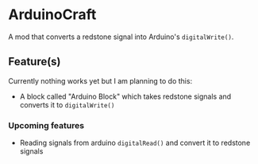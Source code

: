 # ArduinoCraft
A mod that converts a redstone signal into Arduino's ```digitalWrite()```.

## Feature(s)
Currently nothing works yet but I am planning to do this:
- A block called "Arduino Block" which takes redstone signals and converts it to ```digitalWrite()```

### Upcoming features
- Reading signals from arduino ```digitalRead()``` and convert it to redstone signals
